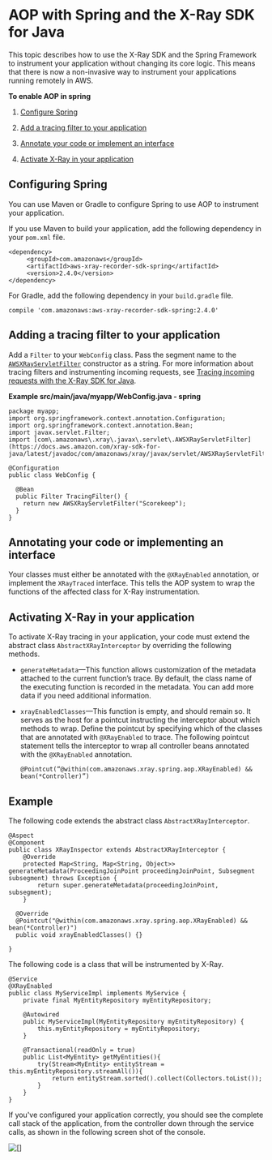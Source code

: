 # AOP with Spring and the X\-Ray SDK for Java<a name="xray-sdk-java-aop-spring"></a>

This topic describes how to use the X\-Ray SDK and the Spring Framework to instrument your application without changing its core logic\. This means that there is now a non\-invasive way to instrument your applications running remotely in AWS\.

**To enable AOP in spring**

1. [Configure Spring](#xray-sdk-java-aop-spring-configuration)

1. [Add a tracing filter to your application](#xray-sdk-java-aop-filters-spring)

1. [Annotate your code or implement an interface](#xray-sdk-java-aop-annotate-or-implement)

1. [Activate X\-Ray in your application](#xray-sdk-java-aop-activate-xray)

## Configuring Spring<a name="xray-sdk-java-aop-spring-configuration"></a>

You can use Maven or Gradle to configure Spring to use AOP to instrument your application\.

If you use Maven to build your application, add the following dependency in your `pom.xml` file\.

```
<dependency> 
     <groupId>com.amazonaws</groupId> 
     <artifactId>aws-xray-recorder-sdk-spring</artifactId> 
     <version>2.4.0</version> 
</dependency>
```

For Gradle, add the following dependency in your `build.gradle` file\.

```
compile 'com.amazonaws:aws-xray-recorder-sdk-spring:2.4.0'
```

## Adding a tracing filter to your application<a name="xray-sdk-java-aop-filters-spring"></a>

Add a `Filter` to your `WebConfig` class\. Pass the segment name to the [ `AWSXRayServletFilter`](https://docs.aws.amazon.com/xray-sdk-for-java/latest/javadoc/com/amazonaws/xray/javax/servlet/AWSXRayServletFilter.html) constructor as a string\. For more information about tracing filters and instrumenting incoming requests, see [Tracing incoming requests with the X\-Ray SDK for Java](xray-sdk-java-filters.md)\.

**Example src/main/java/myapp/WebConfig\.java \- spring**  

```
package myapp;
import org.springframework.context.annotation.Configuration;
import org.springframework.context.annotation.Bean;
import javax.servlet.Filter;
import [com\.amazonaws\.xray\.javax\.servlet\.AWSXRayServletFilter](https://docs.aws.amazon.com/xray-sdk-for-java/latest/javadoc/com/amazonaws/xray/javax/servlet/AWSXRayServletFilter.html);

@Configuration
public class WebConfig {

  @Bean
  public Filter TracingFilter() {
    return new AWSXRayServletFilter("Scorekeep");
  }
}
```

## Annotating your code or implementing an interface<a name="xray-sdk-java-aop-annotate-or-implement"></a>

Your classes must either be annotated with the `@XRayEnabled` annotation, or implement the `XRayTraced` interface\. This tells the AOP system to wrap the functions of the affected class for X\-Ray instrumentation\.

## Activating X\-Ray in your application<a name="xray-sdk-java-aop-activate-xray"></a>

To activate X\-Ray tracing in your application, your code must extend the abstract class `AbstractXRayInterceptor` by overriding the following methods\.
+ `generateMetadata`—This function allows customization of the metadata attached to the current function’s trace\. By default, the class name of the executing function is recorded in the metadata\. You can add more data if you need additional information\.
+ `xrayEnabledClasses`—This function is empty, and should remain so\. It serves as the host for a pointcut instructing the interceptor about which methods to wrap\. Define the pointcut by specifying which of the classes that are annotated with `@XRayEnabled` to trace\. The following pointcut statement tells the interceptor to wrap all controller beans annotated with the `@XRayEnabled` annotation\.

  ```
  @Pointcut(“@within(com.amazonaws.xray.spring.aop.XRayEnabled) && bean(*Controller)”)
  ```

## Example<a name="xray-sdk-java-aop-example"></a>

The following code extends the abstract class `AbstractXRayInterceptor`\.

```
@Aspect
@Component
public class XRayInspector extends AbstractXRayInterceptor {    
    @Override    
    protected Map<String, Map<String, Object>> generateMetadata(ProceedingJoinPoint proceedingJoinPoint, Subsegment subsegment) throws Exception {      
        return super.generateMetadata(proceedingJoinPoint, subsegment);    
    }    
  
  @Override    
  @Pointcut("@within(com.amazonaws.xray.spring.aop.XRayEnabled) && bean(*Controller)")    
  public void xrayEnabledClasses() {}
  
}
```

The following code is a class that will be instrumented by X\-Ray\.

```
@Service
@XRayEnabled
public class MyServiceImpl implements MyService {    
    private final MyEntityRepository myEntityRepository;    
    
    @Autowired    
    public MyServiceImpl(MyEntityRepository myEntityRepository) {        
        this.myEntityRepository = myEntityRepository;    
    }    
    
    @Transactional(readOnly = true)    
    public List<MyEntity> getMyEntities(){        
        try(Stream<MyEntity> entityStream = this.myEntityRepository.streamAll()){            
            return entityStream.sorted().collect(Collectors.toList());        
        }    
    }
}
```

If you've configured your application correctly, you should see the complete call stack of the application, from the controller down through the service calls, as shown in the following screen shot of the console\.

![\[\]](http://docs.aws.amazon.com/xray/latest/devguide/images/aop-spring-console.png)